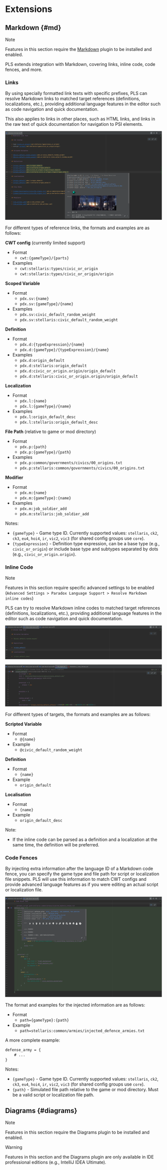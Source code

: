 # Extensions

## Markdown {#md}

> [!NOTE]
> 
> Features in this section require the [Markdown](https://plugins.jetbrains.com/plugin/7793-markdown) plugin to be installed and enabled.

PLS extends integration with Markdown, covering links, inline code, code fences, and more.

### Links

By using specially formatted link texts with specific prefixes, PLS can resolve Markdown links to matched target references (definitions, localizations, etc.),
providing additional language features in the editor such as code navigation and quick documentation.

This also applies to links in other places, such as HTML links, and links in the raw text of quick documentation for navigation to PSI elements.

![](../images/extensions/md_link_1.png)

For different types of reference links, the formats and examples are as follows:

**CWT config** (currently limited support)

* Format
  * `cwt:{gameType}/{parts}`
* Examples
  * `cwt:stellaris:types/civic_or_origin`
  * `cwt:stellaris:types/civic_or_origin/origin`

**Scoped Variable**

* Format
  * `pdx.sv:{name}`
  * `pdx.sv:{gameType}/{name}`
* Examples
  * `pdx.sv:civic_default_random_weight`
  * `pdx.sv:stellaris:civic_default_random_weight`

**Definition**

* Format
  * `pdx.d:{typeExpression}/{name}`
  * `pdx.d:{gameType}/{typeExpression}/{name}`
* Examples
  * `pdx.d:origin_default`
  * `pdx.d:stellaris:origin_default`
  * `pdx.d:civic_or_origin.origin/origin_default`
  * `pdx.d:stellaris:civic_or_origin.origin/origin_default`

**Localization**

* Format
  * `pdx.l:{name}`
  * `pdx.l:{gameType}/{name}`
* Examples
  * `pdx.l:origin_default_desc`
  * `pdx.l:stellaris:origin_default_desc`

**File Path** (relative to game or mod directory)

* Format
  * `pdx.p:{path}`
  * `pdx.p:{gameType}/{path}`
* Examples
  * `pdx.p:common/governments/civics/00_origins.txt`
  * `pdx.p:stellaris:common/governments/civics/00_origins.txt`

**Modifier**

* Format
  * `pdx.m:{name}`
  * `pdx.m:{gameType}:{name}`
* Examples
  * `pdx.m:job_soldier_add`
  * `pdx.m:stellaris:job_soldier_add`

Notes:

* `{gameType}` - Game type ID. Currently supported values: `stellaris`, `ck2`, `ck3`, `eu4`, `hoi4`, `ir`, `vic2`, `vic3` (for shared config groups use `core`).
* `{typeExpression}` - Definition type expression, can be a base type (e.g., `civic_or_origin`) or include base type and subtypes separated by dots (e.g., `civic_or_origin.origin`).

### Inline Code

> [!NOTE]
>
> Features in this section require specific advanced settings to be enabled (`Advanced Settings > Paradox Language Support > Resolve Markdown inline codes`)

PLS can try to resolve Markdown inline codes to matched target references (definitions, localizations, etc.),
providing additional language features in the editor such as code navigation and quick documentation.

![](../images/extensions/md_inline_code_1.png)

![](../images/extensions/md_inline_code_2.png)

For different types of targets, the formats and examples are as follows:

**Scripted Variable**

* Format
  * `@{name}`
* Example
  * `@civic_default_random_weight`

**Definition**

* Format
  * `{name}`
* Example
  * `origin_default`

**Localisation**

* Format
  * `{name}`
* Example
  * `origin_default_desc`

Note:

* If the inline code can be parsed as a definition and a localization at the same time, the definition will be preferred.

### Code Fences

By injecting extra information after the language ID of a Markdown code fence,
you can specify the game type and file path for script or localization file snippets.
PLS will use this information to match CWT configs and provide advanced language features as if you were editing an actual script or localization file.

![](../images/extensions/md_code_fence_1.png)

The format and examples for the injected information are as follows:

* Format
  * `path={gameType}:{path}`
* Example
  * `path=stellaris:common/armies/injected_defence_armies.txt`

A more complete example:

```paradox_script path=stellaris:common/armies/injected_defence_armies.txt
defense_army = {
    # ...
}
```

Notes:

* `{gameType}` - Game type ID. Currently supported values: `stellaris`, `ck2`, `ck3`, `eu4`, `hoi4`, `ir`, `vic2`, `vic3` (for shared config groups use `core`).
* `{path}` - Simulated file path relative to the game or mod directory. Must be a valid script or localization file path.

## Diagrams {#diagrams}

> [!NOTE]
>
> Features in this section require the Diagrams plugin to be installed and enabled.

> [!WARNING]
> 
> Features in this section and the Diagrams plugin are only available in IDE professional editions (e.g., IntelliJ IDEA Ultimate).